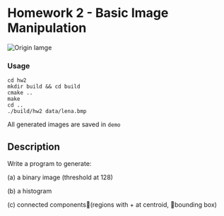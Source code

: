 # Homework 2 - Basic Image Manipulation

![Origin Iamge](https://github.com/Offliners/NTU_Computer_Vision/blob/main/hw2/data/lena.bmp)

### Usage
```
cd hw2
mkdir build && cd build
cmake ..
make
cd ..
./build/hw2 data/lena.bmp
```
All generated images are saved in `demo`

## Description
Write a program to generate:

(a) a binary image (threshold at 128)

(b) a histogram

(c) connected components(regions with + at centroid, bounding box)